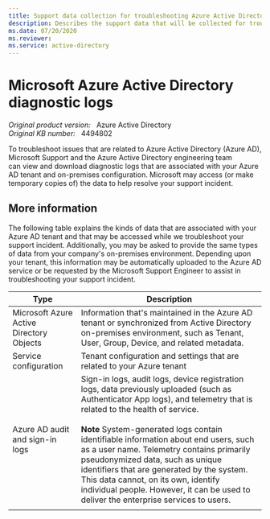 ```yaml
---
title: Support data collection for troubleshooting Azure Active Directory issues
description: Describes the support data that will be collected for troubleshooting your support incidents related to Azure Active Directory (Azure AD).
ms.date: 07/20/2020
ms.reviewer: 
ms.service: active-directory
---
```

# Microsoft Azure Active Directory diagnostic logs

_Original product version:_ &nbsp; Azure Active Directory  
_Original KB number:_ &nbsp; 4494802

To troubleshoot issues that are related to Azure Active Directory (Azure AD), Microsoft Support and the Azure Active Directory engineering team can view and download diagnostic logs that are associated with your Azure AD tenant and on-premises configuration. Microsoft may access (or make temporary copies of) the data to help resolve your support incident.

## More information

The following table explains the kinds of data that are associated with your Azure AD tenant and that may be accessed while we troubleshoot your support incident. Additionally, you may be asked to provide the same types of data from your company's on-premises environment. Depending upon your tenant, this information may be automatically uploaded to the Azure AD service or be requested by the Microsoft Support Engineer to assist in troubleshooting your support incident.

| **Type**| **Description** |
|---|---|
|Microsoft Azure Active Directory Objects|Information that's maintained in the Azure AD tenant or synchronized from Active Directory on-premises environment, such as Tenant, User, Group, Device, and related metadata.|
|Service configuration|Tenant configuration and settings that are related to your Azure tenant|
|Azure AD audit and sign-in logs|Sign-in logs, audit logs, device registration logs, data previously uploaded (such as Authenticator App logs), and telemetry that is related to the health of service. <br/><br/> **Note** System-generated logs contain identifiable information about end users, such as a user name. Telemetry contains primarily pseudonymized data, such as unique identifiers that are generated by the system. This data cannot, on its own, identify individual people. However, it can be used to deliver the enterprise services to users. |
|||
